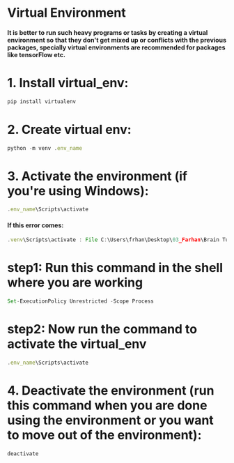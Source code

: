# Virtual Environment 

#### It is better to run such heavy programs or tasks by creating a virtual environment so that they don't get mixed up or conflicts with the previous packages, specially virtual environments are recommended for packages like tensorFlow etc.

# 1. Install virtual_env:

```javascript
pip install virtualenv
```

# 2. Create virtual env:

```javascript
python -m venv .env_name
```

# 3. Activate the environment (if you're using Windows):

```javascript
.env_name\Scripts\activate
```

#### If this error comes: 
```javascript
.venv\Scripts\activate : File C:\Users\frhan\Desktop\03_Farhan\Brain Tumor Detection\.venv\Scripts\Activate.ps1 cannot be loaded because running scripts is disabled on this system (which I got)
```

# step1: Run this command in the shell where you are working

```javascript
Set-ExecutionPolicy Unrestricted -Scope Process
```

# step2: Now run the command to activate the virtual_env

```javascript
.env_name\Scripts\activate
```

# 4. Deactivate the environment (run this command when you are done using the environment or you want to move out of the environment):

```javascript
deactivate 
```

